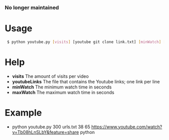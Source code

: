 ### No longer maintained

# Usage
```sh
 $ python youtube.py [visits] [youtube git clone link.txt] [minWatch] [maxWatch]
 ```

# Help
 - **visits** The amount of visits per video
 - **youtubeLinks** The file that contains the Youtube links; one link per line
 - **minWatch** The minimum watch time in seconds
 - **maxWatch** The maximum watch time in seconds

# Example
 - python youtube.py 300 urls.txt 38 65
https://www.youtube.com/watch?v=Tb08hLnSLbY&feature=share
python
